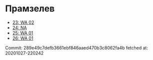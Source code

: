 # Прамзелев
- [23: WA 02](23.md)
- [24: NA](24.md)
- [25: WA 01](25.md)
- [26: WA 01](26.md)

Commit: 289e49c7defb3661ebf846aaed470b3c8062fa4b
 fetched at: 20201027-220242
